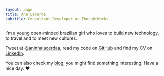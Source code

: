 ```yaml
---
layout: page
title: Ana Lacerda
subtitle: Consultant Developer at ThoughtWorks
---
```

I'm a young open-minded brazilian girl who loves to build new technology, to travel and to meet new cultures. 



Tweet at [@aninhalacerdaa](http://twitter.com/aninhalacerdaa), read my code on [GitHub](http://github.com/aninhalacerda) and find my CV on [LinkedIn](https://www.linkedin.com/in/anasiqueira).

You can also check my [blog](/blog), you might find something interesting. Have a nice day. ♥
